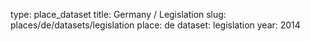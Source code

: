 type: place_dataset
title: Germany / Legislation
slug: places/de/datasets/legislation
place: de
dataset: legislation
year: 2014
